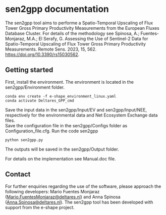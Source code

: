 # sen2gpp documentation

The sen2gpp tool aims to performe a Spatio-Temporal Upscaling of Flux Tower Gross Primary Productivity Measurements from the European Fluxes Database Cluster. For details of the methodology see Spinosa, A.; Fuentes-Monjaraz, M.A.; El Serafy, G. Assessing the Use of Sentinel-2 Data for Spatio-Temporal Upscaling of Flux Tower Gross Primary Productivity Measurements. Remote Sens. 2023, 15, 562. https://doi.org/10.3390/rs15030562. 

## Getting started
First, install the environment. The environment is located in the sen2gpp/Environment folder.
```
conda env create -f e-shape_environment_linux.yaml
conda activate Deltares_GPP_cmd
```

Save the input data in the sen2gpp/Input/EV and sen2gpp/Input/NEE, respectively for the environmental data and Net Ecosystem Exchange data files.  
Save the configuration file in the sen2gpp/Configs folder as Configuration_file.cfg. Run the code sen2gpp
```
python sen2gpp.py
```
The outputs will be saved in the sen2gpp/Output folder.

For details on the implementation see Manual.doc file. 

## Contact
For further enquiries regarding the use of the software, please approach the following developers: Mario Fuentes Monjaraz (Mario.FuentesMonjaraz@deltares.nl) and Anna Spinosa (Anna.Spinosa@deltares.nl). The sen2gpp tool has been developed with support from the e-shape project. 
